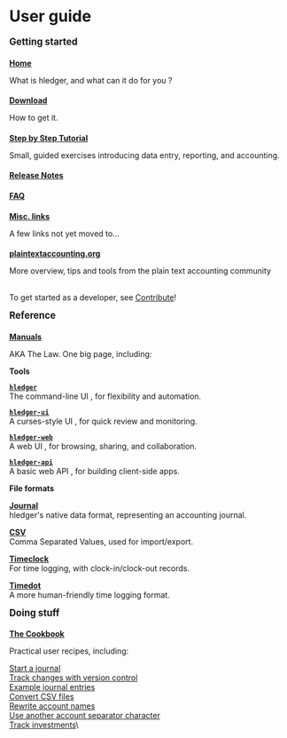 # User guide

<style>
h2 { font-size:larger; margin-top:0.5em; }
h3 { font-size:large; }
h4 { margin-bottom:0.2em; }
/*div.col-sm-5 { border:thin solid gray; }*/
</style>

<div class="container">
<div class="row">
<div class="col-sm-3">

## Getting started

#### [Home](index.html)
What is hledger, and what can it do for you ?

#### [Download](download.html)
How to get it.

#### [Step by Step Tutorial](step-by-step.html)
Small, guided exercises introducing data entry, reporting, and accounting.

#### [Release Notes](release-notes.html)

#### [FAQ](faq.html)

#### [Misc. links](more-docs.html)
A few links not yet moved to... 

#### [plaintextaccounting.org](http://plaintextaccounting.org)
More overview, tips and tools from the plain text accounting community

\
To get started as a developer, see [Contribute](contributing.html)!

</div>
<div class="col-sm-3">

## Reference

#### [Manuals](manual.html)
AKA The Law. One big page, including:

<div style="padding-left:0em;">

**Tools**

**[`hledger`](hledger.html)**\
The command-line UI
, for flexibility and automation.

**[`hledger-ui`](hledger-ui.html)**\
A curses-style UI
, for quick review and monitoring.

**[`hledger-web`](hledger-web.html)**\
A web UI
, for browsing, sharing, and collaboration.

**[`hledger-api`](hledger-api.html)**\
A basic web API
, for building client-side apps. 

**File formats**

**[Journal](journal.html)**\
hledger's native data format, representing an accounting journal.

**[CSV](csv.html)**\
Comma Separated Values, used for import/export.

**[Timeclock](timeclock.html)**\
For time logging, with clock-in/clock-out records.

**[Timedot](timedot.html)**\
A more human-friendly time logging format.

</div>

</div>
<div class="col-sm-3">

## Doing stuff

#### [The Cookbook](cookbook.html)
Practical user recipes, including:

<div style="padding-left:0em;">

[Start a journal](start-journal.html)\
[Track changes with version control](version-control.html)\
[Example journal entries](entries.html)\
[Convert CSV files](csv-import.html)\
[Rewrite account names](account-aliases.html)\
[Use another account separator character](account-separator.html)\
[Track investments](investments.html)\

</div>

</div>
</div>
</div>
